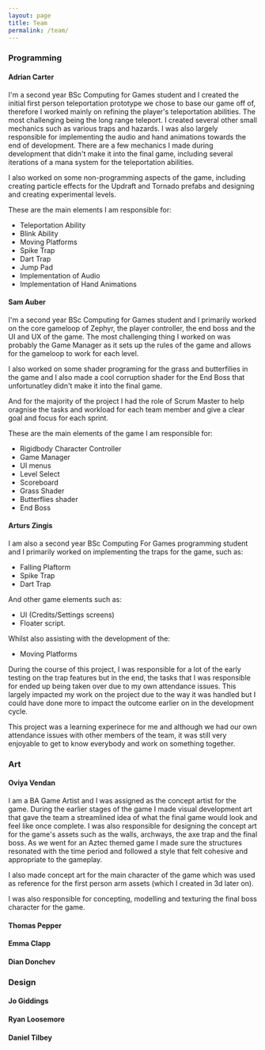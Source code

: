 ```yaml
---
layout: page
title: Team
permalink: /team/
---
```


### Programming

#### Adrian Carter

I'm a second year BSc Computing for Games student and I created the initial first person teleportation prototype we chose to base our game off of, therefore I worked mainly on refining the player's teleportation abilities. The most challenging being the long range teleport. I created several other small mechanics such as various traps and hazards. I was also largely responsible for implementing the audio and hand animations towards the end of development. There are a few mechanics I made during development that didn't make it into the final game, including several iterations of a mana system for the teleportation abilities.

I also worked on some non-programming aspects of the game, including creating particle effects for the Updraft and Tornado prefabs and designing and creating experimental levels.

These are the main elements I am responsible for:
- Teleportation Ability
- Blink Ability
- Moving Platforms
- Spike Trap
- Dart Trap
- Jump Pad
- Implementation of Audio
- Implementation of Hand Animations

#### Sam Auber

I'm a second year BSc Computing for Games student and I primarily worked on the core gameloop of Zephyr, the player controller, the end boss and the UI and UX of the game. The most challenging thing I worked on was probably the Game Manager as it sets up the rules of the game and allows for the gameloop to work for each level.

I also worked on some shader programing for the grass and butterfilies in the game and I also made a cool corruption shader for the End Boss that unfortunatley didn't make it into the final game.

And for the majority of the project I had the role of Scrum Master to help oragnise the tasks and workload for each team member and give a clear goal and focus for each sprint.

These are the main elements of the game I am responsible for:
- Rigidbody Character Controller
- Game Manager
- UI menus
- Level Select
- Scoreboard
- Grass Shader
- Butterflies shader
- End Boss


#### Arturs Zingis

I am also a second year BSc Computing For Games programming student and I primarily worked on implementing the traps for the game, such as:
- Falling Plaftorm
- Spike Trap
- Dart Trap

And other game elements such as:
- UI (Credits/Settings screens)
- Floater script.

Whilst also assisting with the development of the:
- Moving Platforms

During the course of this project, I was responsible for a lot of the early testing on the trap features but in the end, the tasks that I was responsible for ended up being taken over due to my own attendance issues. This largely impacted my work on the project due to the way it was handled but I could have done more to impact the outcome earlier on in the development cycle. 

This project was a learning experinece for me and although we had our own attendance issues with other members of the team, it was still very enjoyable to get to know everybody and work on something together.


### Art

#### Oviya Vendan

I am a BA Game Artist and I was assigned as the concept artist for the game. During the earlier stages of the game I made visual development art that gave the team a streamlined idea of what the final game would look and feel like once complete.  I was also responsible for designing the concept art for the game's assets such as the walls, archways, the axe trap and the final boss. As we went for an Aztec themed game I made sure the structures resonated with the time period and followed a style that felt cohesive and appropriate to the gameplay. 

I also made concept art for the main character of the game which was used as reference for the first person arm assets (which I created in 3d later on). 

I was also responsible for concepting, modelling and texturing the final boss character for the game.

#### Thomas Pepper

#### Emma Clapp

#### Dian Donchev



### Design

#### Jo Giddings

#### Ryan Loosemore

#### Daniel Tilbey

